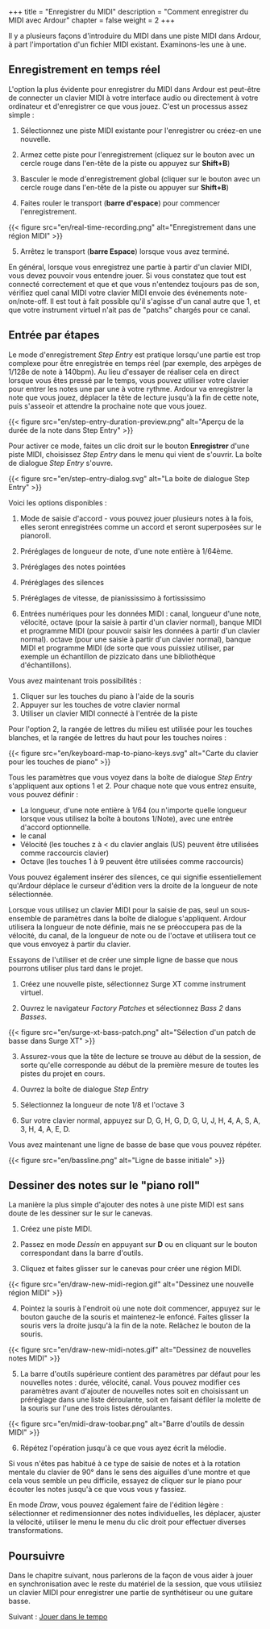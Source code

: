 +++
title = "Enregistrer du MIDI"
description = "Comment enregistrer du MIDI avec Ardour"
chapter = false
weight = 2
+++

Il y a plusieurs façons d'introduire du MIDI dans une piste MIDI dans Ardour, à part l'importation d'un fichier MIDI existant. Examinons-les une à une.

## Enregistrement en temps réel

L'option la plus évidente pour enregistrer du MIDI dans Ardour est peut-être de connecter un clavier MIDI à votre interface audio ou directement à votre ordinateur et d'enregistrer ce que vous jouez.
C'est un processus assez simple : 

1. Sélectionnez une piste MIDI existante pour l'enregistrer ou créez-en une nouvelle.

2. Armez cette piste pour l'enregistrement (cliquez sur le bouton avec un cercle rouge dans l'en-tête de la piste ou appuyez sur **Shift+B**)

3. Basculer le mode d'enregistrement global (cliquer sur le bouton avec un cercle rouge dans l'en-tête de la piste ou appuyer sur **Shift+B**)

4. Faites rouler le transport (**barre d'espace**) pour commencer l'enregistrement.

{{< figure src="en/real-time-recording.png" alt="Enregistrement dans une région MIDI" >}}

5. Arrêtez le transport (**barre Espace**) lorsque vous avez terminé.

En général, lorsque vous enregistrez une partie à partir d'un clavier MIDI, vous devez pouvoir vous entendre jouer.
Si vous constatez que tout est connecté correctement et que et que vous n'entendez toujours pas de son, vérifiez quel canal MIDI votre clavier MIDI envoie des événements note-on/note-off. Il est tout à fait possible qu'il s'agisse d'un canal autre que 1, et que votre instrument virtuel n'ait pas de "patchs" chargés pour ce canal.

<!-- ### Lancement de l'enregistrement à partir d'un clavier MIDI

De nombreux claviers MIDI sont équipés d'un ensemble de boutons de transport pour le rembobinage, l'avance rapide, la lecture et l'enregistrement. Ceci est particulièrement pratique lorsque vous devez enregistrer plusieurs prises et que vous ne voulez pas passer d'un clavier d'ordinateur à un clavier MIDI tout le temps.

Appuyer sur un bouton de transport envoie un événement MIDI Control Change (CC), mais une STAN comme Ardour doit interpréter cet événement CC. Ardour est donc livré avec des cartes MIDI où un événement CC.

Par défaut, Ardour est configuré pour que l'entrée MIDI suive la sélection de la piste MIDI. Cela signifie que lorsque vous avez plusieurs pistes MIDI, elles peuvent toutes produire un son lorsque vous appuyez sur une touche de votre clavier MIDI.
Configurez les périphériques MIDI dans les Préférences : réglez "follow track" globalement et par périphérique. -->

## Entrée par étapes

Le mode d'enregistrement _Step Entry_ est pratique lorsqu'une partie est trop complexe pour être enregistrée en temps réel (par exemple, des arpèges de 1/128e de note à 140bpm).
Au lieu d'essayer de réaliser cela en direct lorsque vous êtes pressé par le temps, vous pouvez utiliser votre clavier pour entrer les notes une par une à votre rythme. Ardour va enregistrer la note que vous jouez, déplacer la tête de lecture jusqu'à la fin de cette note, puis s'asseoir et attendre la prochaine note que vous jouez.

{{< figure src="en/step-entry-duration-preview.png" alt="Aperçu de la durée de la note dans Step Entry" >}}

Pour activer ce mode, faites un clic droit sur le bouton **Enregistrer** d'une piste MIDI, choisissez _Step Entry_ dans le menu qui vient de s'ouvrir. La boîte de dialogue _Step Entry_ s'ouvre.

{{< figure src="en/step-entry-dialog.svg" alt="La boite de dialogue Step Entry" >}}

Voici les options disponibles :

1. Mode de saisie d'accord - vous pouvez jouer plusieurs notes à la fois, elles seront enregistrées comme un accord et seront superposées sur le pianoroll.

2. Préréglages de longueur de note, d'une note entière à 1/64ème.

3. Préréglages des notes pointées

4. Préréglages des silences

5. Préréglages de vitesse, de pianississimo à fortississimo

6. Entrées numériques pour les données MIDI : canal, longueur d'une note, vélocité, octave (pour la saisie à partir d'un clavier normal), banque MIDI et programme MIDI (pour pouvoir saisir les données à partir d'un clavier normal). octave (pour une saisie à partir d'un clavier normal), banque MIDI et programme MIDI (de sorte que vous puissiez utiliser, par exemple un échantillon de pizzicato dans une bibliothèque d'échantillons).

Vous avez maintenant trois possibilités :

1. Cliquer sur les touches du piano à l'aide de la souris
2. Appuyer sur les touches de votre clavier normal
3. Utiliser un clavier MIDI connecté à l'entrée de la piste

Pour l'option 2, la rangée de lettres du milieu est utilisée pour les touches blanches, et la rangée de lettres du haut pour les touches noires :

{{< figure src="en/keyboard-map-to-piano-keys.svg" alt="Carte du clavier pour les touches de piano" >}}

Tous les paramètres que vous voyez dans la boîte de dialogue _Step Entry_ s'appliquent aux options 1 et 2. Pour chaque note que vous entrez ensuite, vous pouvez définir : 

- La longueur, d'une note entière à 1/64 (ou n'importe quelle longueur lorsque vous utilisez la boîte à boutons 1/Note), avec une entrée d'accord optionnelle.
- le canal
- Vélocité (les touches z à < du clavier anglais (US) peuvent être utilisées comme raccourcis clavier)
- Octave (les touches 1 à 9 peuvent être utilisées comme raccourcis)

Vous pouvez également insérer des silences, ce qui signifie essentiellement qu'Ardour déplace le curseur d'édition vers la droite de la longueur de note sélectionnée.

Lorsque vous utilisez un clavier MIDI pour la saisie de pas, seul un sous-ensemble de paramètres dans la boîte de dialogue s'appliquent. Ardour utilisera la longueur de note définie, mais ne se préoccupera pas de la vélocité, du canal, de la longueur de note ou de l'octave et utilisera tout ce que vous envoyez à partir du clavier.

Essayons de l'utiliser et de créer une simple ligne de basse que nous pourrons utiliser plus tard dans le
projet.

1. Créez une nouvelle piste, sélectionnez Surge XT comme instrument virtuel.

2. Ouvrez le navigateur _Factory Patches_ et sélectionnez _Bass 2_ dans _Basses_.

{{< figure src="en/surge-xt-bass-patch.png" alt="Sélection d'un patch de basse dans Surge XT" >}}

3. Assurez-vous que la tête de lecture se trouve au début de la session, de sorte qu'elle corresponde au début de la première mesure de toutes les pistes du projet en cours.

4. Ouvrez la boîte de dialogue _Step Entry_

5. Sélectionnez la longueur de note 1/8 et l'octave 3

6. Sur votre clavier normal, appuyez sur D, G, H, G, D, G, U, J, H, 4, A, S, A, 3, H, 4, A, E, D.

Vous avez maintenant une ligne de basse de base que vous pouvez répéter.

{{< figure src="en/bassline.png" alt="Ligne de basse initiale" >}}

## Dessiner des notes sur le "piano roll"

La manière la plus simple d'ajouter des notes à une piste MIDI est sans doute de les dessiner sur le sur le canevas.

1. Créez une piste MIDI.

2. Passez en mode _Dessin_ en appuyant sur **D** ou en cliquant sur le bouton correspondant dans la barre d'outils.

3. Cliquez et faites glisser sur le canevas pour créer une région MIDI.

{{< figure src="en/draw-new-midi-region.gif" alt="Dessinez une nouvelle région MIDI" >}}

4. Pointez la souris à l'endroit où une note doit commencer, appuyez sur le bouton gauche de la souris et maintenez-le enfoncé.
Faites glisser la souris vers la droite jusqu'à la fin de la note. Relâchez le bouton de la souris.

{{< figure src="en/draw-new-midi-notes.gif" alt="Dessinez de nouvelles notes MIDI" >}}

5. La barre d'outils supérieure contient des paramètres par défaut pour les nouvelles notes : durée, vélocité, canal. Vous pouvez modifier ces paramètres avant d'ajouter de nouvelles notes soit en choisissant un préréglage dans une liste déroulante, soit en faisant défiler la molette de la souris sur l'une des trois listes déroulantes.

{{< figure src="en/midi-draw-toobar.png" alt="Barre d'outils de dessin MIDI" >}}

6. Répétez l'opération jusqu'à ce que vous ayez écrit la mélodie.

Si vous n'êtes pas habitué à ce type de saisie de notes et à la rotation mentale du clavier de 90° dans le sens des aiguilles d'une montre et que cela vous semble un peu difficile, essayez de cliquer sur le piano pour écouter les notes jusqu'à ce que vous vous y fassiez.

En mode _Draw_, vous pouvez également faire de l'édition légère : sélectionner et redimensionner des notes individuelles, les déplacer, ajuster la vélocité, utiliser le menu le menu du clic droit pour effectuer diverses transformations.

Poursuivre
----------

Dans le chapitre suivant, nous parlerons de la façon de vous aider à jouer en synchronisation avec le reste du matériel de la session, que vous utilisiez un clavier MIDI pour enregistrer une partie de synthétiseur ou une guitare basse.

Suivant : [Jouer dans le tempo](../performing-on-time)